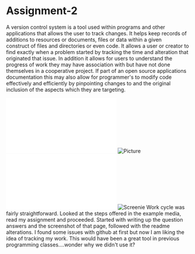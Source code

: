 # Assignment-2

A version control system is a tool used within programs and other applications that allows the user to track changes. It helps keep records of additions to resources or documents, files or data within a given  
construct of files and directories or even code. It allows a user or creator to find exactly when a problem started by tracking the time and alteration that originated that issue. In addition it allows for users to understand the progress of work they may have association with but have not done themselves in a cooperative project. If part of an open source applications documentation this may also allow for programmer's to modify code effectively and efficiently by pinpointing changes to and the original inclusion of the aspects which they are targeting.  

![responses](responses.txt)
![Picture](images/Screenshot.jpg)
![readme](readme.md)
![Screenie](/images/Screenshot.jpg)
Work cycle was fairly straightforward. Looked at the steps offered in the example media, read my assignment and proceeded. Started with writing up the question answers and the screenshot of that page, followed with the readme alterations. I found some issues with github at first but now I am liking the idea of tracking my work. This would have been a great tool in previous programming classes....wonder why we didn't use it? 
